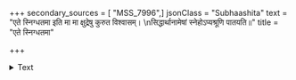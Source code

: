 +++
secondary_sources = [ "MSS_7996",]
jsonClass = "Subhaashita"
text = "एते स्निग्धतमा इति मा मा क्षुद्रेषु कुरुत विश्वासम्।  \nसिद्धार्थानामेषां स्नेहोऽप्यश्रूणि पातयति॥"
title = "एते स्निग्धतमा"

+++

<details><summary>Text</summary>

एते स्निग्धतमा इति मा मा क्षुद्रेषु कुरुत विश्वासम्।  
सिद्धार्थानामेषां स्नेहोऽप्यश्रूणि पातयति॥
</details>
